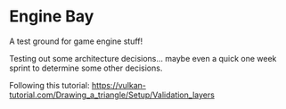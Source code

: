 # Engine Bay
A test ground for game engine stuff!

Testing out some architecture decisions... maybe even a quick one week
sprint to determine some other decisions.


Following this tutorial:
https://vulkan-tutorial.com/Drawing_a_triangle/Setup/Validation_layers


